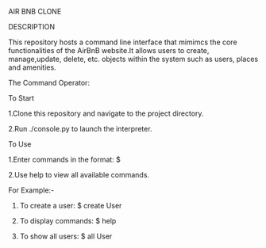 AIR BNB CLONE

DESCRIPTION

This repository hosts a command  line interface that mimimcs the core functionalities of the AirBnB website.It allows users to create, manage,update,  delete, etc. objects within the system such as users, places and amenities.

The Command Operator:

To Start

1.Clone this repository and navigate to the project directory.

2.Run ./console.py to launch the interpreter.

To Use

1.Enter commands in the format: $ <command> <options>

2.Use help to view all available commands.

For Example:-

1. To create a user: $ create User

2. To display commands: $ help

3. To show all users: $ all User

